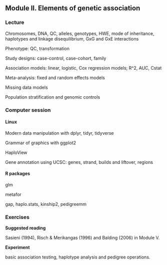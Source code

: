 ## Module II. Elements of genetic association

### Lecture

Chromosomes, DNA, QC, alleles, genotypes, HWE, mode of inheritance, haplotypes and linkage disequilibrium, GxG and GxE interactions

Phenotype: QC, transformation

Study designs: case-control, case-cohort, family

Association models: linear, logistic, Cox regression models; R^2, AUC, Cstat

Meta-analysis: fixed and random effects models

Missing data models

Population stratification and genomic controls

### Computer session

#### Linux

Modern data manipulation with dplyr, tidyr, tidyverse

Grammar of graphics with ggplot2

HaploView

Gene annotation using UCSC: genes, strand, builds and liftover, regions

#### R packages

glm

metafor

gap, haplo.stats, kinship2, pedigreemm
 
### Exercises

**Suggested reading**

Sasieni (1994), Risch & Merikangas (1996) and Balding (2006) in Module V.

**Experiment**

basic association testing, haplotype analysis and pedigree operations.
